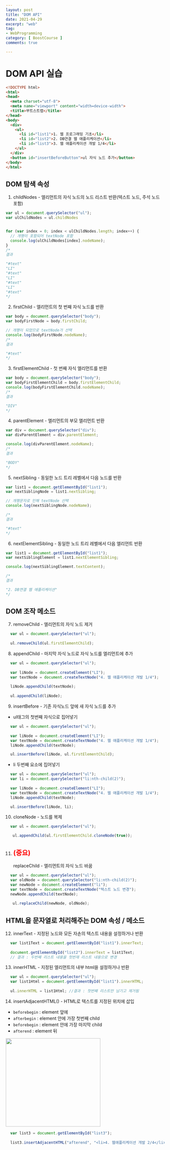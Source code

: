 ```yaml
---
layout: post
title: "DOM API"
date: 2021-04-29
excerpt: "web"
tag:
- WebProgramming
category: [ BoostCourse ]
comments: true

---
```


# DOM API 실습

```HTML
<!DOCTYPE html>
<html>
<head>
  <meta charset="utf-8">
  <meta name="viewport" content="width=device-width">
  <title>부트스트랩</title>
</head>
<body>
  <div>
    <ul>
      <li id="list1">1. 웹 프로그래밍 기초</li>
      <li id="list2">2. DB연결 웹 애플리케이션</li>
      <li id="list3">3. 웹 애플리케이션 개발 1/4</li>
    </ul>
  </div>
  <button id="insertBeforeButton">ul 자식 노드 추가</button>
</body>
</html>
```

## DOM 탐색 속성

1. childNodes - 엘리먼트의 자식 노드의 노드 리스트 반환(텍스트 노드, 주석 노드 포함)
```js
var ul = document.querySelector("ul");
var ulChildNodes = ul.childNodes


for (var index = 0; index < ulChildNodes.length; index++) {
  // 개행이 포함되어 textNode 포함
  console.log(ulChildNodes[index].nodeName);
}
/*
결과

"#text"
"LI"
"#text"
"LI"
"#text"
"LI"
"#text"
*/
```

2. firstChild - 엘리먼트의 첫 번째 자식 노드를 반환
```js
var body = document.querySelector("body");
var bodyFirstNode = body.firstChild;

// 개행이 되었므로 textNode가 선택
console.log(bodyFirstNode.nodeName);
/*
결과

"#text"
*/
```

3. firstElementChild - 첫 번째 자식 엘리먼트를 반환
```js
var body = document.querySelector("body");
var bodyFirstElementChild = body.firstElementChild;
console.log(bodyFirstElementChild.nodeName);
/*
결과

"DIV"
*/
```

4. parentElement - 엘리먼트의 부모 엘리먼트 반환 
```js
var div = document.querySelector("div");
var divParentElement = div.parentElement;

console.log(divParentElement.nodeName);
/*
결과

"BODY"
*/
```

5. nextSibling - 동일한 노드 트리 레벨에서 다음 노드를 반환 
```js
var list1 = document.getElementById("list1");
var nextSiblingNode = list1.nextSibling;

// 개행문자로 인해 textNode 선택
console.log(nextSiblingNode.nodeName);

/*
결과

"#text"
*/
```

6. nextElementSibling - 동일한 노드 트리 레벨에서 다음 엘리먼트 반환
```js
var list1 = document.getElementById("list1");
var nextSiblingElement = list1.nextElementSibling;

console.log(nextSiblingElement.textContent);

/*
결과

"2. DB연결 웹 애플리케이션"
*/
```


## DOM 조작 메소드

7. removeChild - 엘리먼트의 자식 노드 제거 
```js
  var ul = document.querySelector("ul");
  
  ul.removeChild(ul.firstElementChild);
```

8. appendChild - 마지막 자식 노드로 자식 노드를 엘리먼트에 추가
```js
  var ul = document.querySelector("ul");
  
  var liNode = document.createElement("LI");
  var textNode = document.createTextNode("4. 웹 애플리케이션 개발 1/4");
  
  liNode.appendChild(textNode);
  
  ul.appendChild(liNode);
```

9. insertBefore - 기존 자식노드 앞에 새 자식 노드를 추가

- ul태그의 첫번째 자식으로 집어넣기 

```js
  var ul = document.querySelector("ul");
  
  var liNode = document.createElement("LI");
  var textNode = document.createTextNode("4. 웹 애플리케이션 개발 1/4");
  liNode.appendChild(textNode);

  ul.insertBefore(liNode, ul.firstElementChild);
```

- li 두번째 요소에 집어넣기

```js
  var ul = document.querySelector("ul");
  var li = document.querySelector("li:nth-child(2)");
  
  var liNode = document.createElement("LI");
  var textNode = document.createTextNode("4. 웹 애플리케이션 개발 1/4");
  liNode.appendChild(textNode);

  ul.insertBefore(liNode, li);
```

10. cloneNode - 노드를 복제

```js
  var ul = document.querySelector("ul");

   ul.appendChild(ul.firstElementChild.cloneNode(true));
```

11. <h2 style="color:red;">(중요) </h2> replaceChild - 엘리먼트의 자식 노드 바꿈

```js
  var ul = document.querySelector("ul");
  var oldNode = document.querySelector("li:nth-child(2)");
  var newNode = document.createElement("li");
  var textNode = document.createTextNode("텍스트 노드 변경");
  newNode.appendChild(textNode);
  
   ul.replaceChild(newNode, oldNode);
```


## HTML을 문자열로 처리해주는 DOM 속성 / 메소드

12. innerText - 지정된 노드와 모든 자손의 텍스트 내용을 설정하거나 반환

```js
  var list1Text = document.getElementById("list1").innerText;
  
  document.getElementById("list2").innerText = list1Text;
  // 결과 : 두번째 리스트 내용을 첫번재 리스트 내용으로 변경
```

13. innerHTML - 지정된 엘리먼트의 내부 html을 설정하거나 반환

```js
  var ul = document.querySelector("ul");
  var list1Html = document.getElementById("list1").innerHTML;
  
  ul.innerHTML = list1Html; //결과 : 첫번째 리스트만 남기고 제거됨
```

14. insertAdjacentHTML() - HTML로 텍스트를 지정된 위치에 삽입

- `beforebegin` : element 앞에
- `afterbegin` : element 안에 가장 첫번째 child
- `beforebegin` : element 안에 가장 마지막 child
- `afterend` : element 뒤

<img src = "https://traveloving2030.github.io/jiwon/assets/img/post/부스트코스/31.PNG" height="280" width="300" />

```js
  var list3 = document.getElementById("list3");
  
  list3.insertAdjacentHTML("afterend", "<li>4. 웹애플리케이션 개발 2/4</li>");
```
